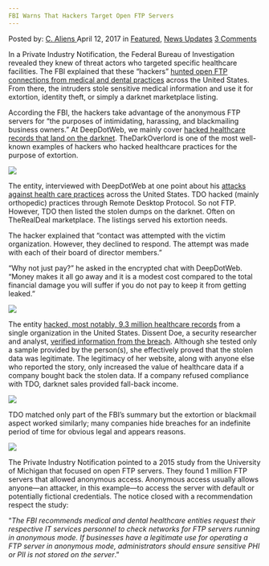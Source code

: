 ```yaml
---
FBI Warns That Hackers Target Open FTP Servers
---
```

<article class="post-listing post-19138 post type-post status-publish format-standard has-post-thumbnail hentry category-deepdot-news category-news-updates tag-fbi tag-ftp tag-hackers tag-open tag-servers tag-target tag-warns">
    <div class="post-inner">
    <p class="post-meta">
    <span>Posted by: <a href="https://www.deepdotweb.com/author/caliens/" title="">C. Aliens </a></span>
    <span>April 12, 2017</span>
    <span>in <a href="https://www.deepdotweb.com/category/deepdot-news/" rel="category tag">Featured</a>, <a href="https://www.deepdotweb.com/category/news-updates/" rel="category tag">News Updates</a></span>
    <span><a href="https://www.deepdotweb.com/2017/04/12/fbi-warns-hackers-target-open-ftp-servers/#comments">3 Comments</a></span>
    </p>
    <div class="clear"></div>
    <div class="entry">
    <p>In a Private Industry Notification, the Federal Bureau of Investigation revealed they knew of threat actors who targeted specific healthcare facilities. The FBI explained that these “hackers” <a href="https://www.scribd.com/document/343248057/FBI-PHI-FTP">hunted open FTP connections from medical and dental practices</a> across the United States. From there, the intruders stole sensitive medical information and use it for extortion, identity theft, or simply a darknet marketplace listing.</p>
    <p>According the FBI, the hackers take advantage of the anonymous FTP servers for &#8220;the purposes of intimidating, harassing, and blackmailing business owners.&#8221; At DeepDotWeb, we mainly cover <a href="https://www.deepdotweb.com/2017/03/30/76-healthcare-organizations-hacked-info-sold-darknet/">hacked healthcare records that Iand on the darknet</a>. TheDarkOverlord is one of the most well-known examples of hackers who hacked healthcare practices for the purpose of extortion.</p>
    <p><img class="wp-image-19146 aligncenter" src="https://www.deepdotweb.com/wp-content/uploads/2017/04/word-image-39.png" srcset="https://www.deepdotweb.com/wp-content/uploads/2017/04/word-image-39.png 1070w, https://www.deepdotweb.com/wp-content/uploads/2017/04/word-image-39-300x110.png 300w, https://www.deepdotweb.com/wp-content/uploads/2017/04/word-image-39-1024x374.png 1024w" sizes="(max-width: 1070px) 100vw, 1070px" /></p>
    <p>The entity, interviewed with DeepDotWeb at one point about his <a href="https://www.deepdotweb.com/2016/06/26/655000-healthcare-records-patients-being-sold/">attacks against health care practices</a> across the United States. TDO hacked (mainly orthopedic) practices through Remote Desktop Protocol. So not FTP. However, TDO then listed the stolen dumps on the darknet. Often on TheRealDeal marketplace. The listings served his extortion needs.</p>
    <p>The hacker explained that &#8220;contact was attempted with the victim organization. However, they declined to respond. The attempt was made with each of their board of director members.”</p>
    <p>&#8220;Why not just pay?” he asked in the encrypted chat with DeepDotWeb. &#8220;Money makes it all go away and it is a modest cost compared to the total financial damage you will suffer if you do not pay to keep it from getting leaked.”</p>
    <p><img class="wp-image-19147 aligncenter" src="https://www.deepdotweb.com/wp-content/uploads/2017/04/word-image-40.png" srcset="https://www.deepdotweb.com/wp-content/uploads/2017/04/word-image-40.png 1198w, https://www.deepdotweb.com/wp-content/uploads/2017/04/word-image-40-300x124.png 300w, https://www.deepdotweb.com/wp-content/uploads/2017/04/word-image-40-1024x422.png 1024w" sizes="(max-width: 1198px) 100vw, 1198px" /></p>
    <p>The entity <a href="https://www.deepdotweb.com/2016/06/28/now-9300000-healthcare-insurance-database-sold/">hacked, most notably, 9.3 million healthcare records</a> from a single organization in the United States. Dissent Doe, a security researcher and analyst, <a href="https://www.databreaches.net/lording-it-over-the-healthcare-sector-health-insurer-database-with-9-3m-entries-up-for-sale/">verified information from the breach</a>. Although she tested only a sample provided by the person(s), she effectively proved that the stolen data was legitimate. The legitimacy of her website, along with anyone else who reported the story, only increased the value of healthcare data if a company bought back the stolen data. If a company refused compliance with TDO, darknet sales provided fall-back income.</p>
    <p><img class="wp-image-19148 aligncenter" src="https://www.deepdotweb.com/wp-content/uploads/2017/04/word-image-41.png" srcset="https://www.deepdotweb.com/wp-content/uploads/2017/04/word-image-41.png 1189w, https://www.deepdotweb.com/wp-content/uploads/2017/04/word-image-41-300x128.png 300w, https://www.deepdotweb.com/wp-content/uploads/2017/04/word-image-41-1024x437.png 1024w" sizes="(max-width: 1189px) 100vw, 1189px" /></p>
    <p>TDO matched only part of the FBI’s summary but the extortion or blackmail aspect worked similarly; many companies hide breaches for an indefinite period of time for obvious legal and appears reasons.</p>
    <p><img class="wp-image-19149 aligncenter" src="https://www.deepdotweb.com/wp-content/uploads/2017/04/word-image-42.png" srcset="https://www.deepdotweb.com/wp-content/uploads/2017/04/word-image-42.png 629w, https://www.deepdotweb.com/wp-content/uploads/2017/04/word-image-42-300x43.png 300w" sizes="(max-width: 629px) 100vw, 629px" /></p>
    <p>The Private Industry Notification pointed to a 2015 study from the University of Michigan that focused on open FTP servers. They found 1 million FTP servers that allowed anonymous access. Anonymous access usually allows anyone—an attacker, in this example—to access the server with default or potentially fictional credentials. The notice closed with a recommendation respect the study:</p>
    <p>“<em>The FBI recommends medical and dental healthcare entities request their respective IT services personnel to check networks for FTP servers running in anonymous mode. If businesses have a legitimate use for operating a FTP server in anonymous mode, administrators should ensure sensitive PHI or PII is not stored on the server</em>.”</p>
    </div>
    <span style="display:none"><a href="https://www.deepdotweb.com/tag/fbi/" rel="tag">fbi</a> <a href="https://www.deepdotweb.com/tag/ftp/" rel="tag">ftp</a> <a href="https://www.deepdotweb.com/tag/hackers/" rel="tag">hackers</a> <a href="https://www.deepdotweb.com/tag/open/" rel="tag">open</a> <a href="https://www.deepdotweb.com/tag/servers/" rel="tag">servers</a> <a href="https://www.deepdotweb.com/tag/target/" rel="tag">target</a> <a href="https://www.deepdotweb.com/tag/warns/" rel="tag">warns</a></span> <span style="display:none" class="updated">2017-04-12</span>
    <div style="display:none" class="vcard author" itemprop="author" itemscope itemtype="http://schema.org/Person"><strong class="fn" itemprop="name"><a href="https://www.deepdotweb.com/author/caliens/" title="Posts by C. Aliens" rel="author">C. Aliens</a></strong></div>
    </div>
</article>


